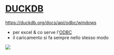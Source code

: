 # [DUCKDB](https://github.com/duckdb/duckdb)

https://duckdb.org/docs/api/odbc/windows


* per excel & co serve l'[ODBC](https://github.com/duckdb/duckdb/releases/download/v0.3.3/duckdb_odbc-windows-amd64.zip) 
* il caricamento si fa sempre nello stesso modo 

![](https://datamonkeysite.files.wordpress.com/2022/04/image-2.png)

